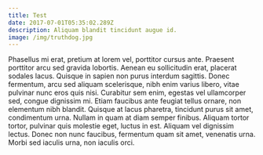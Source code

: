 ```yaml
---
title: Test
date: 2017-07-01T05:35:02.289Z
description: Aliquam blandit tincidunt augue id.
image: /img/truthdog.jpg
---
```

Phasellus mi erat, pretium at lorem vel, porttitor cursus ante. Praesent porttitor arcu sed gravida lobortis. Aenean eu sollicitudin erat, placerat sodales lacus. Quisque in sapien non purus interdum sagittis. Donec fermentum, arcu sed aliquam scelerisque, nibh enim varius libero, vitae pulvinar nunc eros quis nisi. Curabitur sem enim, egestas vel ullamcorper sed, congue dignissim mi. Etiam faucibus ante feugiat tellus ornare, non elementum nibh blandit. Quisque at lacus pharetra, tincidunt purus sit amet, condimentum urna. Nullam in quam at diam semper finibus. Aliquam tortor tortor, pulvinar quis molestie eget, luctus in est. Aliquam vel dignissim lectus. Donec non nunc faucibus, fermentum quam sit amet, venenatis urna. Morbi sed iaculis urna, non iaculis orci.


